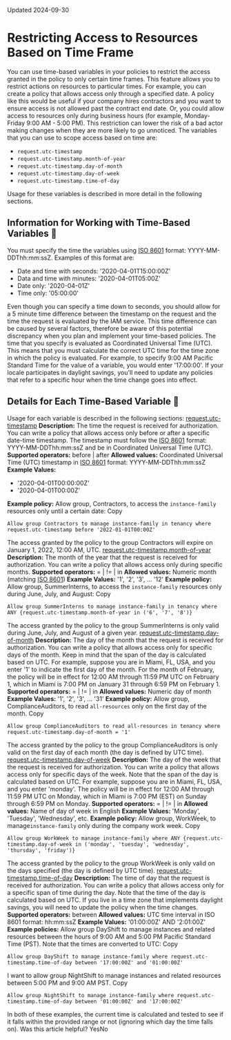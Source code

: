 Updated 2024-09-30
# Restricting Access to Resources Based on Time Frame
You can use time-based variables in your policies to restrict the access granted in the policy to only certain time frames. 
This feature allows you to restrict actions on resources to particular times. For example, you can create a policy that allows access only through a specified date. A policy like this would be useful if your company hires contractors and you want to ensure access is not allowed past the contract end date. Or, you could allow access to resources only during business hours (for example, Monday-Friday 9:00 AM - 5:00 PM). This restriction can lower the risk of a bad actor making changes when they are more likely to go unnoticed.
The variables that you can use to scope access based on time are:
  * `request.utc-timestamp`
  * `request.utc-timestamp.month-of-year`
  * `request.utc-timestamp.day-of-month`
  * `request.utc-timestamp.day-of-week`
  * `request.utc-timestamp.time-of-day`


Usage for these variables is described in more detail in the following sections. 
## Information for Working with Time-Based Variables 🔗 
You must specify the time the variables using [ISO 8601](https://www.iso.org/iso-8601-date-and-time-format.html) format: YYYY-MM-DDThh:mm:ssZ. Examples of this format are:
  * Date and time with seconds: '2020-04-01T15:00:00Z'
  * Data and time with minutes: '2020-04-01T05:00Z'
  * Date only: '2020-04-01Z'
  * Time only: '05:00:00'


Even though you can specify a time down to seconds, you should allow for a 5 minute time difference between the timestamp on the request and the time the request is evaluated by the IAM service. This time difference can be caused by several factors, therefore be aware of this potential discrepancy when you plan and implement your time-based policies.
The time that you specify is evaluated as Coordinated Universal Time (UTC). This means that you must calculate the correct UTC time for the time zone in which the policy is evaluated. For example, to specify 9:00 AM Pacific Standard Time for the value of a variable, you would enter '17:00:00'. If your locale participates in daylight savings, you'll need to update any policies that refer to a specific hour when the time change goes into effect. 
## Details for Each Time-Based Variable 🔗 
Usage for each variable is described in the following sections:
[request.utc-timestamp](https://docs.oracle.com/en-us/iaas/Content/Identity/policies/scoping-policy-by-time.htm)
**Description:** The time the request is received for authorization. You can write a policy that allows access only before or after a specific date-time timestamp. The timestamp must follow the [ISO 8601](https://www.iso.org/iso-8601-date-and-time-format.html) format: YYYY-MM-DDThh:mm:ssZ and be in Coordinated Universal Time (UTC). 
**Supported operators:** before | after
**Allowed values:** Coordinated Universal Time (UTC) timestamp in [ISO 8601](https://www.iso.org/iso-8601-date-and-time-format.html) format: YYYY-MM-DDThh:mm:ssZ
**Example Values:**
  * '2020-04-01T00:00:00Z'
  * '2020-04-01T00:00Z'


**Example policy:** Allow group, Contractors, to access the `instance-family` resources only until a certain date:
Copy
```
Allow group Contractors to manage instance-family in tenancy where request.utc-timestamp before '2022-01-01T00:00Z'
```

The access granted by the policy to the group Contractors will expire on January 1, 2022, 12:00 AM, UTC.
[request.utc-timestamp.month-of-year](https://docs.oracle.com/en-us/iaas/Content/Identity/policies/scoping-policy-by-time.htm)
**Description:** The month of the year that the request is received for authorization. You can write a policy that allows access only during specific months. 
**Supported operators:** = | != | in
**Allowed values:** Numeric month (matching [ISO 8601](https://www.iso.org/iso-8601-date-and-time-format.html))
**Example Values:** '1', '2', '3', ... '12' 
**Example policy:** Allow group, SummerInterns, to access the `instance-family` resources only during June, July, and August:
Copy
```
Allow group SummerInterns to manage instance-family in tenancy where ANY {request.utc-timestamp.month-of-year in ('6', '7', '8')}
```

The access granted by the policy to the group SummerInterns is only valid during June, July, and August of a given year.
[request.utc-timestamp.day-of-month](https://docs.oracle.com/en-us/iaas/Content/Identity/policies/scoping-policy-by-time.htm)
**Description:** The day of the month that the request is received for authorization. You can write a policy that allows access only for specific days of the month. Keep in mind that the span of the day is calculated based on UTC. For example, suppose you are in Miami, FL, USA, and you enter '1' to indicate the first day of the month. For the month of February, the policy will be in effect for 12:00 AM through 11:59 PM UTC on February 1, which in Miami is 7:00 PM on January 31 through 6:59 PM on February 1.
**Supported operators:** = | != | in
**Allowed values:** Numeric day of month
**Example Values:** '1', '2', '3', ... '31' 
**Example policy:** Allow group, ComplianceAuditors, to read `all-resources` only on the first day of the month.
Copy
```
Allow group ComplianceAuditors to read all-resources in tenancy where request.utc-timestamp.day-of-month = '1'
```

The access granted by the policy to the group ComplianceAuditors is only valid on the first day of each month (the day is defined by UTC time).
[ request.utc-timestamp.day-of-week](https://docs.oracle.com/en-us/iaas/Content/Identity/policies/scoping-policy-by-time.htm)
**Description:** The day of the week that the request is received for authorization. You can write a policy that allows access only for specific days of the week. Note that the span of the day is calculated based on UTC. For example, suppose you are in Miami, FL, USA, and you enter 'monday'. The policy will be in effect for 12:00 AM through 11:59 PM UTC on Monday, which in Miami is 7:00 PM (EST) on Sunday through 6:59 PM on Monday.
**Supported operators:** = | != | in
**Allowed values:** Name of day of week in English
**Example Values:** 'Monday', 'Tuesday', 'Wednesday', etc. 
**Example policy:** Allow group, WorkWeek, to manage`instance-family` only during the company work week.
Copy
```
Allow group WorkWeek to manage instance-family where ANY {request.utc-timestamp.day-of-week in ('monday', 'tuesday', 'wednesday', 'thursday', 'friday')}
```

The access granted by the policy to the group WorkWeek is only valid on the days specified (the day is defined by UTC time).
[request.utc-timestamp.time-of-day](https://docs.oracle.com/en-us/iaas/Content/Identity/policies/scoping-policy-by-time.htm)
**Description:** The time of day that the request is received for authorization. You can write a policy that allows access only for a specific span of time during the day. Note that the time of the day is calculated based on UTC. If you live in a time zone that implements daylight savings, you will need to update the policy when the time changes.
**Supported operators:** between
**Allowed values:** UTC time interval in ISO 8601 format: hh:mm:ssZ
**Example Values:** '01:00:00Z' AND '2:01:00Z'
**Example policies:** Allow group DayShift to manage instances and related resources between the hours of 9:00 AM and 5:00 PM Pacific Standard Time (PST). 
Note that the times are converted to UTC: 
Copy
```
Allow group DayShift to manage instance-family where request.utc-timestamp.time-of-day between '17:00:00Z' and '01:00:00Z'
```

I want to allow group NightShift to manage instances and related resources between 5:00 PM and 9:00 AM PST. 
Copy
```
Allow group NightShift to manage instance-family where request.utc-timestamp.time-of-day between '01:00:00Z' and '17:00:00Z'
```

In both of these examples, the current time is calculated and tested to see if it falls within the provided range or not (ignoring which day the time falls on). 
Was this article helpful?
YesNo


